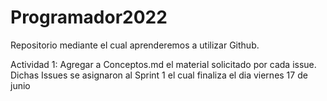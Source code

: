 # Programador2022
Repositorio mediante el cual aprenderemos a utilizar Github.

Actividad 1: Agregar a Conceptos.md el material solicitado por cada issue. Dichas Issues se asignaron al Sprint 1 el cual finaliza el dia viernes 17 de junio
